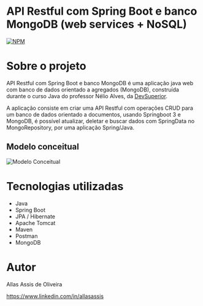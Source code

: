 #  API Restful com Spring Boot e banco MongoDB (web services + NoSQL)
[![NPM](https://img.shields.io/npm/l/react)](https://github.com/devsuperior/sds1-wmazoni/blob/master/LICENSE) 

# Sobre o projeto

API Restful com Spring Boot e banco MongoDB é uma aplicação java web com banco de dados orientado a agregados (MongoDB), construída durante o curso Java do professor Nélio Alves, da [DevSuperior](https://devsuperior.com "Site da DevSuperior").

A aplicação consiste em criar uma API Restful com operações CRUD para um banco de dados orientado a documentos, usando Springboot 3 e MongoDB, é possível atualizar, deletar e buscar dados com SpringData no MongoRepository, por uma aplicação Spring/Java.

## Modelo conceitual
![Modelo Conceitual](https://user-images.githubusercontent.com/88514585/202191067-71f58e4d-7aa3-4589-9afe-dbc554701866.png)

# Tecnologias utilizadas
- Java
- Spring Boot
- JPA / Hibernate
- Apache Tomcat
- Maven
- Postman
- MongoDB

# Autor

Allas Assis de Oliveira

https://www.linkedin.com/in/allasassis

